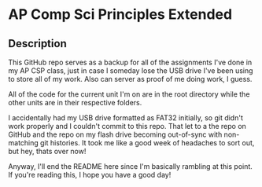 # AP Comp Sci Principles Extended

## Description

This GitHub repo serves as a backup for all of the assignments I've done in my AP CSP class, just in case I someday lose the USB drive I've been using to store all of my work. Also can server as proof of me doing work, I guess.

All of the code for the current unit I'm on are in the root directory while the other units are in their respective folders.

I accidentally had my USB drive formatted as FAT32 initially, so git didn't work properly and I couldn't commit to this repo. That let to a the repo on GitHub and the repo on my flash drive becoming out-of-sync with non-matching git histories. It took me like a good week of headaches to sort out, but hey, thats over now!

Anyway, I'll end the README here since I'm basically rambling at this point. If you're reading this, I hope you have a good day!
